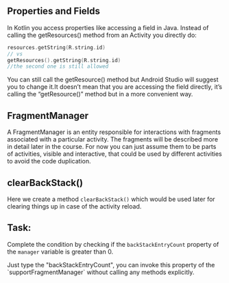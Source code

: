 Properties and Fields
---------------------

In Kotlin you access properties like accessing a field in Java. Instead of calling the getResources() method from an Activity you directly do:


```kotlin
resources.getString(R.string.id)
// vs
getResources().getString(R.string.id)
//the second one is still allowed
```      
You can still call the getResource() method but Android Studio will suggest you to change it.It doesn’t mean that you are accessing the field directly, it’s calling the “getResource()” method but in a more convenient way.

FragmentManager
---------------

A FragmentManager is an entity responsible for interactions with fragments associated with a particular activity. The fragments will be described more in detail later in the course. For now you can just assume them to be parts of activities, visible and interactive, that could be used by different activities to avoid the code duplication.

clearBackStack()
----------------

Here we create a method `clearBackStack()` which would be used later for clearing things up in case of the activity reload.

Task:
-----

Complete the condition by checking if the `backStackEntryCount` property of the `manager` variable is greater than 0.





  
<div class='hint'>Just type the "backStackEntryCount", you can invoke this property of the `supportFragmentManager` without calling any methods explicitly.</div>
